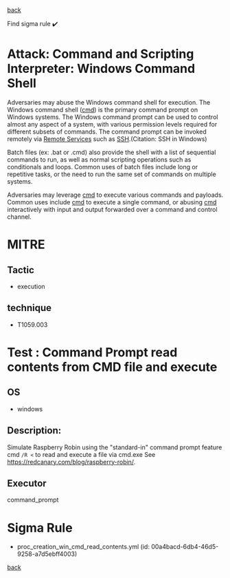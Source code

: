 
[back](../index.md)

Find sigma rule :heavy_check_mark: 

# Attack: Command and Scripting Interpreter: Windows Command Shell 

Adversaries may abuse the Windows command shell for execution. The Windows command shell ([cmd](https://attack.mitre.org/software/S0106)) is the primary command prompt on Windows systems. The Windows command prompt can be used to control almost any aspect of a system, with various permission levels required for different subsets of commands. The command prompt can be invoked remotely via [Remote Services](https://attack.mitre.org/techniques/T1021) such as [SSH](https://attack.mitre.org/techniques/T1021/004).(Citation: SSH in Windows)

Batch files (ex: .bat or .cmd) also provide the shell with a list of sequential commands to run, as well as normal scripting operations such as conditionals and loops. Common uses of batch files include long or repetitive tasks, or the need to run the same set of commands on multiple systems.

Adversaries may leverage [cmd](https://attack.mitre.org/software/S0106) to execute various commands and payloads. Common uses include [cmd](https://attack.mitre.org/software/S0106) to execute a single command, or abusing [cmd](https://attack.mitre.org/software/S0106) interactively with input and output forwarded over a command and control channel.

# MITRE
## Tactic
  - execution


## technique
  - T1059.003


# Test : Command Prompt read contents from CMD file and execute
## OS
  - windows


## Description:
Simulate Raspberry Robin using the "standard-in" command prompt feature cmd `/R <` to read and execute a file via cmd.exe
See https://redcanary.com/blog/raspberry-robin/. 


## Executor
command_prompt

# Sigma Rule
 - proc_creation_win_cmd_read_contents.yml (id: 00a4bacd-6db4-46d5-9258-a7d5ebff4003)



[back](../index.md)
